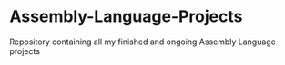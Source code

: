 # Assembly-Language-Projects
Repository containing all my finished and ongoing Assembly Language projects
